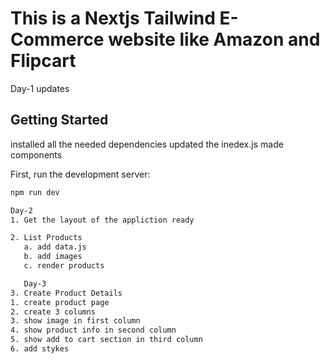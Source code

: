 # This is a Nextjs Tailwind E-Commerce website like Amazon and Flipcart

Day-1 updates

## Getting Started

installed all the needed dependencies
updated the inedex.js
made components

First, run the development server:

```bash
npm run dev

Day-2
1. Get the layout of the appliction ready

2. List Products
   a. add data.js
   b. add images
   c. render products

   Day-3
3. Create Product Details
1. create product page
2. create 3 columns
3. show image in first column
4. show product info in second column
5. show add to cart section in third column
6. add stykes
```
